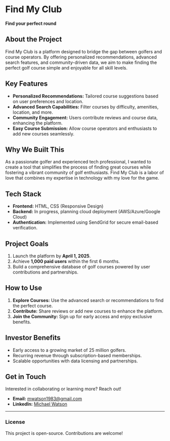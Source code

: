 # Find My Club

**Find your perfect round**

## About the Project
Find My Club is a platform designed to bridge the gap between golfers and course operators. By offering personalized recommendations, advanced search features, and community-driven data, we aim to make finding the perfect golf course simple and enjoyable for all skill levels.

## Key Features
- **Personalized Recommendations:** Tailored course suggestions based on user preferences and location.
- **Advanced Search Capabilities:** Filter courses by difficulty, amenities, location, and more.
- **Community Engagement:** Users contribute reviews and course data, enhancing the platform.
- **Easy Course Submission:** Allow course operators and enthusiasts to add new courses seamlessly.

## Why We Built This
As a passionate golfer and experienced tech professional, I wanted to create a tool that simplifies the process of finding great courses while fostering a vibrant community of golf enthusiasts. Find My Club is a labor of love that combines my expertise in technology with my love for the game.

## Tech Stack
- **Frontend:** HTML, CSS (Responsive Design)
- **Backend:** In progress, planning cloud deployment (AWS/Azure/Google Cloud)
- **Authentication:** Implemented using SendGrid for secure email-based verification.

## Project Goals
1. Launch the platform by **April 1, 2025**.
2. Achieve **1,000 paid users** within the first 6 months.
3. Build a comprehensive database of golf courses powered by user contributions and partnerships.

## How to Use
1. **Explore Courses:** Use the advanced search or recommendations to find the perfect course.
2. **Contribute:** Share reviews or add new courses to enhance the platform.
3. **Join the Community:** Sign up for early access and enjoy exclusive benefits.

## Investor Benefits
- Early access to a growing market of 25 million golfers.
- Recurring revenue through subscription-based memberships.
- Scalable opportunities with data licensing and partnerships.

## Get in Touch
Interested in collaborating or learning more? Reach out!
- **Email:** [mwatson1983@gmail.com](mailto:mwatson1983@gmail.com?subject=I'm%20interested%20in%20Find%20My%20Club)
- **LinkedIn:** [Michael Watson](https://www.linkedin.com/in/michaeljameswatson)

---

### License
This project is open-source. Contributions are welcome!
